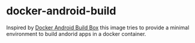# docker-android-build
Inspired by [Docker Android Build Box](https://github.com/mingchen/docker-android-build-box) this image tries to provide a minimal environment to build andorid apps in a docker container.
